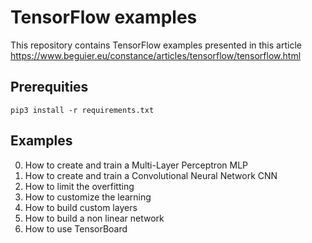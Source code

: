 # TensorFlow examples

This repository contains TensorFlow examples presented in this article
https://www.beguier.eu/constance/articles/tensorflow/tensorflow.html

## Prerequities

```
pip3 install -r requirements.txt
```

## Examples

0. How to create and train a Multi-Layer Perceptron MLP
1. How to create and train a Convolutional Neural Network CNN
2. How to limit the overfitting
3. How to customize the learning
4. How to build custom layers
5. How to build a non linear network
6. How to use TensorBoard
